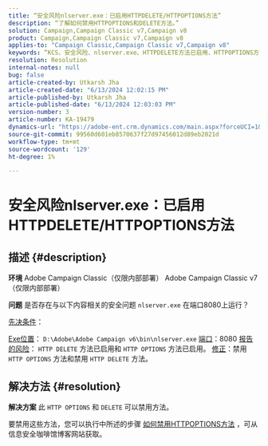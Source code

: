 ```yaml
---
title: “安全风险nlserver.exe：已启用HTTPDELETE/HTTPOPTIONS方法”
description: “了解如何禁用HTTPOPTIONS和DELETE方法。”
solution: Campaign,Campaign Classic v7,Campaign v8
product: Campaign,Campaign Classic v7,Campaign v8
applies-to: "Campaign Classic,Campaign Classic v7,Campaign v8"
keywords: “KCS、安全风险、nlserver.exe、HTTPDELETE方法已启用、HTTPOPTIONS方法已启用、常见问题解答、ACC、Adobe Campaign Classic、Adobe Campaign Classic v7”
resolution: Resolution
internal-notes: null
bug: false
article-created-by: Utkarsh Jha
article-created-date: "6/13/2024 12:02:15 PM"
article-published-by: Utkarsh Jha
article-published-date: "6/13/2024 12:03:03 PM"
version-number: 3
article-number: KA-19479
dynamics-url: "https://adobe-ent.crm.dynamics.com/main.aspx?forceUCI=1&pagetype=entityrecord&etn=knowledgearticle&id=4e9f96c3-7c29-ef11-840a-00224808decd"
source-git-commit: 99560d601eb8570637f27d97456012d89eb2021d
workflow-type: tm+mt
source-wordcount: '129'
ht-degree: 1%

---
```


# 安全风险nlserver.exe：已启用HTTPDELETE/HTTPOPTIONS方法

## 描述 {#description}


<b>环境</b>
Adobe Campaign Classic（仅限内部部署） Adobe Campaign Classic v7（仅限内部部署）

<b>问题</b>
是否存在与以下内容相关的安全问题 `nlserver.exe` 在端口8080上运行？

<u>先决条件</u>：

<u>Exe位置</u>： `D:\Adobe\Adobe Campaign v6\bin\nlserver.exe`
<u>端口</u>：8080
<u>报告的风险</u>： `HTTP DELETE` 方法已启用和 `HTTP OPTIONS` 方法已启用。
<u>修正</u>：禁用 `HTTP OPTIONS` 方法和禁用 `HTTP DELETE` 方法。


## 解决方法 {#resolution}


<b>解决方案</b>
此 `HTTP OPTIONS` 和 `DELETE` 可以禁用方法。

要禁用这些方法，您可以执行中所述的步骤 [如何禁用HTTPOPTIONS方法](https://protonts.wordpress.com/2013/08/15/how-to-disable-http-options-method/) ，可从信息安全咖啡馆博客网站获取。
